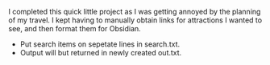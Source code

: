 I completed this quick little project as I was getting annoyed by the planning of my travel. I kept having to manually obtain links for attractions I wanted to see, and then format them for Obsidian.
- Put search items on sepetate lines in search.txt.
- Output will but returned in newly created out.txt.
